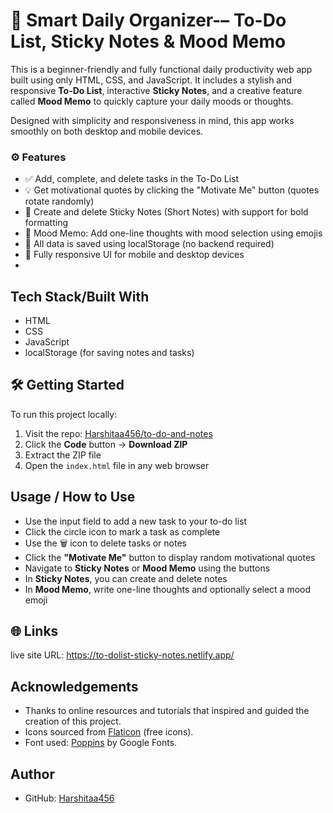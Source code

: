 

# 📝 Smart Daily Organizer-– To-Do List, Sticky Notes & Mood Memo

This is a beginner-friendly and fully functional daily productivity web app built using only HTML, CSS, and JavaScript. It includes a stylish and responsive **To-Do List**, interactive **Sticky Notes**, and a creative feature called **Mood Memo** to quickly capture your daily moods or thoughts.

Designed with simplicity and responsiveness in mind, this app works smoothly on both desktop and mobile devices.


### ⚙️ Features

* ✅ Add, complete, and delete tasks in the To-Do List
* 💡 Get motivational quotes by clicking the "Motivate Me" button (quotes rotate randomly)
* 📌 Create and delete Sticky Notes (Short Notes) with support for bold formatting
* 🧠 Mood Memo: Add one-line thoughts with mood selection using emojis
* 💾 All data is saved using localStorage (no backend required)
* 📱 Fully responsive UI for mobile and desktop devices
* 

## Tech Stack/Built With

* HTML
* CSS
* JavaScript
* localStorage (for saving notes and tasks)


## 🛠️ Getting Started

To run this project locally:

1. Visit the repo: [Harshitaa456/to-do-and-notes](https://github.com/Harshitaa456/to-do-and-notes)
2. Click the **Code** button → **Download ZIP**
3. Extract the ZIP file
4. Open the `index.html` file in any web browser


## Usage / How to Use

* Use the input field to add a new task to your to-do list
* Click the circle icon to mark a task as complete
* Use the 🗑️ icon to delete tasks or notes
* Click the **"Motivate Me"** button to display random motivational quotes
* Navigate to **Sticky Notes** or **Mood Memo** using the buttons
* In **Sticky Notes**, you can create and delete notes
* In **Mood Memo**, write one-line thoughts and optionally select a mood emoji


## 🌐 Links

live site URL: https://to-dolist-sticky-notes.netlify.app/

## Acknowledgements

* Thanks to online resources and tutorials that inspired and guided the creation of this project.
* Icons sourced from [Flaticon](https://www.flaticon.com/) (free icons).
* Font used: [Poppins](https://fonts.google.com/specimen/Poppins) by Google Fonts.


## Author

* GitHub: [Harshitaa456](https://github.com/Harshitaa456)



